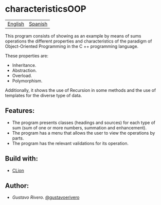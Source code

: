 # characteristicsOOP

<table>
    <tr>
        <!-- Do not translate this table -->
        <td><a href="./README.md"> English </a></td>
        <td><a href="./README.ES.md"> Spanish </a></td>
    </tr>
</table>


This program consists of showing as an example by means of sums operations the different properties and characteristics of the paradigm of Object-Oriented Programming in the C ++ programming language.

These properties are:
- Inheritance.
- Abstraction.
- Overload.
- Polymorphism.

Additionally, it shows the use of Recursion in some methods and the use of templates for the diverse type of data.

## Features:

* The program presents classes (headings and sources) for each type of sum (sum of one or more numbers, summation and enhancement).
* The program has a menu that allows the user to view the operations by parts.
* The program has the relevant validations for its operation.

## Build with:

* [CLion](https://www.jetbrains.com/es-es/clion/download/#section=windows)

## Author:

* *Gustavo Rivero.* [@gustavoerivero](https://github.com/gustavoerivero)
